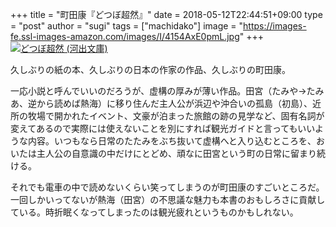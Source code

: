 +++
title = "町田康『どつぼ超然』"
date = 2018-05-12T22:44:51+09:00
type = "post"
author = "sugi"
tags = ["machidako"]
image = "https://images-fe.ssl-images-amazon.com/images/I/4154AxE0pmL.jpg"
+++
<a href="http://www.amazon.co.jp/exec/obidos/ASIN/4309415342/chezsugi-22/ref=nosim/" name="amazletlink" target="_blank"><img src="https://images-fe.ssl-images-amazon.com/images/I/4154AxE0pmL.jpg" alt="どつぼ超然 (河出文庫)" class="alignleft" /></a>

久しぶりの紙の本、久しぶりの日本の作家の作品、久しぶりの町田康。

一応小説と呼んでいいのだろうが、虚構の厚みが薄い作品。田宮（たみや→たみあ、逆から読めば熱海）に移り住んだ主人公が浜辺や沖合いの孤島（初島）、近所の牧場で開かれたイベント、文豪が泊まった旅館の跡の見学など、固有名詞が変えてあるので実際には使えないことを別にすれば観光ガイドと言ってもいいような内容。いつもなら日常のたたみをぶち抜いて虚構へと入り込むところを、おいたは主人公の自意識の中だけにとどめ、頑なに田宮という町の日常に留まり続ける。

それでも電車の中で読めないくらい笑ってしまうのが町田康のすごいところだ。一回しかいってないが熱海（田宮）の不思議な魅力も本書のおもしろさに貢献している。時折眠くなってしまったのは観光疲れというものかもしれない。
